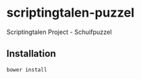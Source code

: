 # scriptingtalen-puzzel
Scriptingtalen Project - Schuifpuzzel

## Installation
``` bower install ```